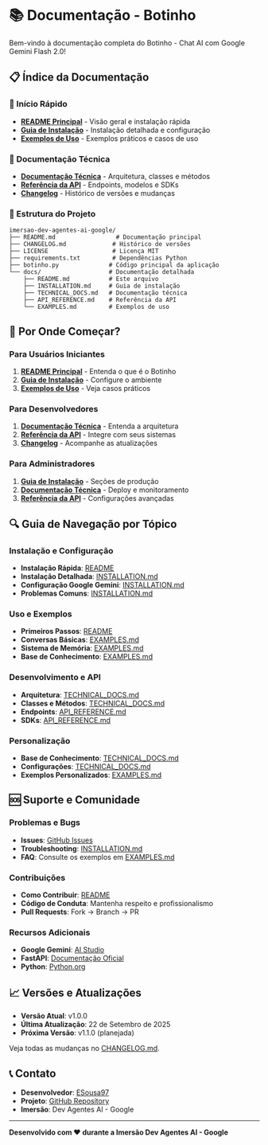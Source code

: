 # 📚 Documentação - Botinho

Bem-vindo à documentação completa do Botinho - Chat AI com Google Gemini Flash 2.0!

## 📋 Índice da Documentação

### 🚀 Início Rápido
- **[README Principal](../README.md)** - Visão geral e instalação rápida
- **[Guia de Instalação](INSTALLATION.md)** - Instalação detalhada e configuração
- **[Exemplos de Uso](EXAMPLES.md)** - Exemplos práticos e casos de uso

### 🔧 Documentação Técnica
- **[Documentação Técnica](TECHNICAL_DOCS.md)** - Arquitetura, classes e métodos
- **[Referência da API](API_REFERENCE.md)** - Endpoints, modelos e SDKs
- **[Changelog](../CHANGELOG.md)** - Histórico de versões e mudanças

### 📁 Estrutura do Projeto

```
imersao-dev-agentes-ai-google/
├── README.md                 # Documentação principal
├── CHANGELOG.md             # Histórico de versões
├── LICENSE                  # Licença MIT
├── requirements.txt         # Dependências Python
├── botinho.py              # Código principal da aplicação
└── docs/                   # Documentação detalhada
    ├── README.md           # Este arquivo
    ├── INSTALLATION.md     # Guia de instalação
    ├── TECHNICAL_DOCS.md   # Documentação técnica
    ├── API_REFERENCE.md    # Referência da API
    └── EXAMPLES.md         # Exemplos de uso
```

## 🎯 Por Onde Começar?

### Para Usuários Iniciantes
1. **[README Principal](../README.md)** - Entenda o que é o Botinho
2. **[Guia de Instalação](INSTALLATION.md)** - Configure o ambiente
3. **[Exemplos de Uso](EXAMPLES.md)** - Veja casos práticos

### Para Desenvolvedores
1. **[Documentação Técnica](TECHNICAL_DOCS.md)** - Entenda a arquitetura
2. **[Referência da API](API_REFERENCE.md)** - Integre com seus sistemas
3. **[Changelog](../CHANGELOG.md)** - Acompanhe as atualizações

### Para Administradores
1. **[Guia de Instalação](INSTALLATION.md)** - Seções de produção
2. **[Documentação Técnica](TECHNICAL_DOCS.md)** - Deploy e monitoramento
3. **[Referência da API](API_REFERENCE.md)** - Configurações avançadas

## 🔍 Guia de Navegação por Tópico

### Instalação e Configuração
- **Instalação Rápida**: [README](../README.md#🛠️-instalação-rápida)
- **Instalação Detalhada**: [INSTALLATION.md](INSTALLATION.md#instalação-detalhada)
- **Configuração Google Gemini**: [INSTALLATION.md](INSTALLATION.md#configuração-do-google-gemini)
- **Problemas Comuns**: [INSTALLATION.md](INSTALLATION.md#solução-de-problemas)

### Uso e Exemplos
- **Primeiros Passos**: [README](../README.md#🎯-como-usar)
- **Conversas Básicas**: [EXAMPLES.md](EXAMPLES.md#exemplos-básicos)
- **Sistema de Memória**: [EXAMPLES.md](EXAMPLES.md#conversas-com-memória)
- **Base de Conhecimento**: [EXAMPLES.md](EXAMPLES.md#base-de-conhecimento)

### Desenvolvimento e API
- **Arquitetura**: [TECHNICAL_DOCS.md](TECHNICAL_DOCS.md#arquitetura-do-sistema)
- **Classes e Métodos**: [TECHNICAL_DOCS.md](TECHNICAL_DOCS.md#classes-e-métodos)
- **Endpoints**: [API_REFERENCE.md](API_REFERENCE.md#endpoints)
- **SDKs**: [API_REFERENCE.md](API_REFERENCE.md#sdks)

### Personalização
- **Base de Conhecimento**: [TECHNICAL_DOCS.md](TECHNICAL_DOCS.md#base-de-conhecimento)
- **Configurações**: [TECHNICAL_DOCS.md](TECHNICAL_DOCS.md#configurações)
- **Exemplos Personalizados**: [EXAMPLES.md](EXAMPLES.md#personalização)

## 🆘 Suporte e Comunidade

### Problemas e Bugs
- **Issues**: [GitHub Issues](https://github.com/ESousa97/imersao-dev-agentes-ai-google/issues)
- **Troubleshooting**: [INSTALLATION.md](INSTALLATION.md#solução-de-problemas)
- **FAQ**: Consulte os exemplos em [EXAMPLES.md](EXAMPLES.md)

### Contribuições
- **Como Contribuir**: [README](../README.md#🤝-contribuição)
- **Código de Conduta**: Mantenha respeito e profissionalismo
- **Pull Requests**: Fork → Branch → PR

### Recursos Adicionais
- **Google Gemini**: [AI Studio](https://aistudio.google.com/)
- **FastAPI**: [Documentação Oficial](https://fastapi.tiangolo.com/)
- **Python**: [Python.org](https://python.org)

## 📈 Versões e Atualizações

- **Versão Atual**: v1.0.0
- **Última Atualização**: 22 de Setembro de 2025
- **Próxima Versão**: v1.1.0 (planejada)

Veja todas as mudanças no [CHANGELOG.md](../CHANGELOG.md).

## 📞 Contato

- **Desenvolvedor**: [ESousa97](https://github.com/ESousa97)
- **Projeto**: [GitHub Repository](https://github.com/ESousa97/imersao-dev-agentes-ai-google)
- **Imersão**: Dev Agentes AI - Google

---

**Desenvolvido com ❤️ durante a Imersão Dev Agentes AI - Google**